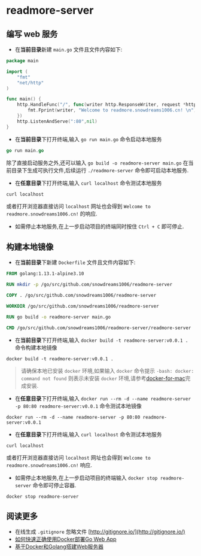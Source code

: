 # readmore-server 

## 编写 web 服务

- 在**当前目录**新建 `main.go` 文件且文件内容如下:

```go
package main

import (
	"fmt"
	"net/http"
)

func main() {
	http.HandleFunc("/", func(writer http.ResponseWriter, request *http.Request) {
		fmt.Fprint(writer, "Welcome to readmore.snowdreams1006.cn! \n")
	})
	http.ListenAndServe(":80",nil)
}
```

- 在**当前目录**下打开终端,输入 `go run main.go` 命令启动本地服务

```go
go run main.go
```

除了直接启动服务之外,还可以输入 `go build -o readmore-server main.go` 在当前目录下生成可执行文件,后续运行 `./readmore-server` 命令即可启动本地服务.

- 在**任意目录**下打开终端,输入 `curl localhost` 命令测试本地服务

```shell script
curl localhost
```

或者打开浏览器直接访问 `localhost` 网址也会得到 `Welcome to readmore.snowdreams1006.cn!` 的响应.

- 如需停止本地服务,在上一步启动项目的终端同时按住 `Ctrl + C` 即可停止.

## 构建本地镜像

- 在**当前目录**下新建 `Dockerfile` 文件且文件内容如下:

```dockerfile
FROM golang:1.13.1-alpine3.10

RUN mkdir -p /go/src/github.com/snowdreams1006/readmore-server

COPY . /go/src/github.com/snowdreams1006/readmore-server

WORKDIR /go/src/github.com/snowdreams1006/readmore-server

RUN go build -o readmore-server main.go

CMD /go/src/github.com/snowdreams1006/readmore-server/readmore-server
```

- 在**当前目录**下打开终端,输入 `docker build -t readmore-server:v0.0.1 .` 命令构建本地镜像

```shell script
docker build -t readmore-server:v0.0.1 .
```

> 请确保本地已安装 `docker` 环境,如果输入 `docker` 命令提示 `-bash: docker: command not found` 则表示未安装 `docker` 环境,请参考[docker-for-mac](https://docs.docker.com/docker-for-mac/install/)完成安装.

- 在**任意目录**下打开终端,输入 `docker run --rm -d --name readmore-server -p 80:80 readmore-server:v0.0.1` 命令测试本地镜像

```shell script
docker run --rm -d --name readmore-server -p 80:80 readmore-server:v0.0.1
```

- 在**任意目录**下打开终端,输入 `curl localhost` 命令测试本地服务

```shell script
curl localhost
```

或者打开浏览器直接访问 `localhost` 网址也会得到 `Welcome to readmore.snowdreams1006.cn!` 响应.

-  如需停止本地服务,在上一步启动项目的终端输入 `docker stop readmore-server` 命令即可停止容器.

```shell script
docker stop readmore-server
```

## 阅读更多

- 在线生成 `.gitignore` 忽略文件 [http://gitignore.io/](http://gitignore.io/)
- [如何快速正确使用Docker部署Go Web App](https://www.jianshu.com/p/b66af29452e7)
- [基于Docker和Golang搭建Web服务器](https://www.cnblogs.com/foxy/p/9274329.html)
